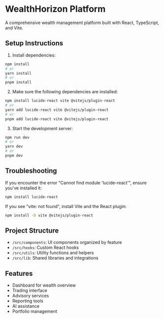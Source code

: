 
# WealthHorizon Platform

A comprehensive wealth management platform built with React, TypeScript, and Vite.

## Setup Instructions

1. Install dependencies:
```bash
npm install
# or
yarn install
# or
pnpm install
```

2. Make sure the following dependencies are installed:
```bash
npm install lucide-react vite @vitejs/plugin-react
# or
yarn add lucide-react vite @vitejs/plugin-react
# or
pnpm add lucide-react vite @vitejs/plugin-react
```

3. Start the development server:
```bash
npm run dev
# or
yarn dev
# or
pnpm dev
```

## Troubleshooting

If you encounter the error "Cannot find module 'lucide-react'", ensure you've installed it:
```bash
npm install lucide-react
```

If you see "vite: not found", install Vite and the React plugin:
```bash
npm install -D vite @vitejs/plugin-react
```

## Project Structure

- `/src/components`: UI components organized by feature
- `/src/hooks`: Custom React hooks
- `/src/utils`: Utility functions and helpers
- `/src/lib`: Shared libraries and integrations

## Features

- Dashboard for wealth overview
- Trading interface
- Advisory services
- Reporting tools
- AI assistance
- Portfolio management
